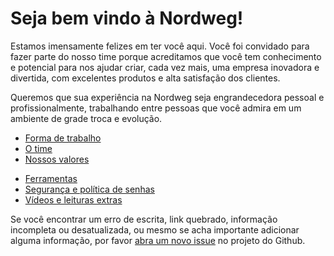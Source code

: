 # Seja bem vindo à Nordweg!

Estamos imensamente felizes em ter você aqui. Você foi convidado para fazer parte do nosso time porque acreditamos que você tem conhecimento e potencial para nos ajudar criar, cada vez mais, uma empresa inovadora e divertida, com excelentes produtos e alta satisfação dos clientes.

Queremos que sua experiência na Nordweg seja engrandecedora pessoal e profissionalmente, trabalhando entre pessoas que você admira em um ambiente de grade troca e evolução.

- [Forma de trabalho](forma_de_trabalho.md)
- [O time](time.md)
- [Nossos valores](valores.md)
<!--
  [Oferecendo o melhor aos clientes](atendimento.md)
  [Nossos rituais](rituais.md)
-->
- [Ferramentas](ferramentas.md)
- [Segurança e política de senhas](seguranca.md)
- [Vídeos e leituras extras](leitura.md)

Se você encontrar um erro de escrita, link quebrado, informação incompleta ou desatualizada, ou mesmo se acha importante adicionar alguma informação, por favor [abra um novo issue](https://github.com/nordweg/handbook/issues) no projeto do Github.
